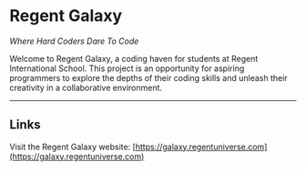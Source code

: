 # Regent Galaxy

*Where Hard Coders Dare To Code*

Welcome to Regent Galaxy, a coding haven for students at Regent International School. This project is an opportunity for aspiring programmers to explore the depths of their coding skills and unleash their creativity in a collaborative environment.

---

## Links

Visit the Regent Galaxy website: [https://galaxy.regentuniverse.com](https://galaxy.regentuniverse.com)

